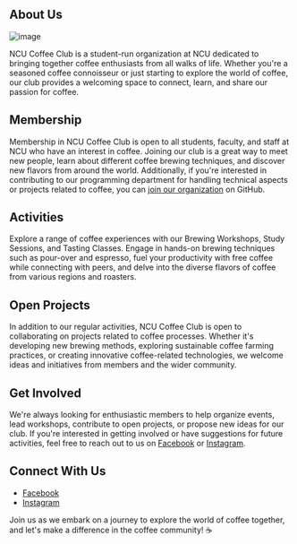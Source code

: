 ## About Us
![image](https://github.com/NCU-coffee-club/.github/assets/91242001/a5513ef6-17d5-4de5-93b5-d4bcb9ad4c3c)

NCU Coffee Club is a student-run organization at NCU dedicated to bringing together coffee enthusiasts from all walks of life. Whether you're a seasoned coffee connoisseur or just starting to explore the world of coffee, our club provides a welcoming space to connect, learn, and share our passion for coffee.

## Membership

Membership in NCU Coffee Club is open to all students, faculty, and staff at NCU who have an interest in coffee. Joining our club is a great way to meet new people, learn about different coffee brewing techniques, and discover new flavors from around the world. Additionally, if you're interested in contributing to our programming department for handling technical aspects or projects related to coffee, you can [join our organization](#) on GitHub.

## Activities

Explore a range of coffee experiences with our Brewing Workshops, Study Sessions, and Tasting Classes. Engage in hands-on brewing techniques such as pour-over and espresso, fuel your productivity with free coffee while connecting with peers, and delve into the diverse flavors of coffee from various regions and roasters.

## Open Projects

In addition to our regular activities, NCU Coffee Club is open to collaborating on projects related to coffee processes. Whether it's developing new brewing methods, exploring sustainable coffee farming practices, or creating innovative coffee-related technologies, we welcome ideas and initiatives from members and the wider community.

## Get Involved

We're always looking for enthusiastic members to help organize events, lead workshops, contribute to open projects, or propose new ideas for our club. If you're interested in getting involved or have suggestions for future activities, feel free to reach out to us on [Facebook](https://www.facebook.com/NCUcafeclub?locale=zh_TW) or [Instagram](https://www.instagram.com/ncu_coffee_official/).

## Connect With Us
<!-- - [Official Website](#) -->
- [Facebook](https://www.facebook.com/NCUcafeclub?locale=zh_TW)
- [Instagram](https://www.instagram.com/ncu_coffee_official/)

Join us as we embark on a journey to explore the world of coffee together, and let's make a difference in the coffee community! ☕️
